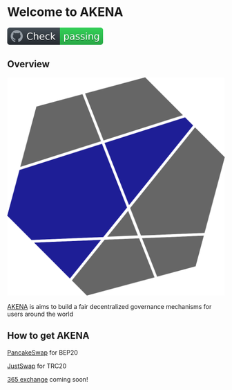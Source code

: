 # Welcome to AKENA
![logo](https://github.com/AkenaTeam/Akena/blob/contracts/logo/badge.svg)



## Overview

![logo](https://github.com/AkenaTeam/Akena/blob/contracts/logo/akena_logo_512.svg)

[AKENA](http://akena.org) is aims to build a fair decentralized  governance mechanisms for users around the world



## How to get AKENA

[PancakeSwap](https://pancakeswap.info/pool/0x32b2a05f22ef0088ca7831272a780e8ecda3288d) for BEP20

[JustSwap](https://justswap.network/?lang=en-US#/scan/detail/trx/TMsUFY8gZbWCY6rwMaow9YNBgcdWZte12Y) for TRC20 

[365 exchange](https://365.stream/r/turDsz) coming soon!


